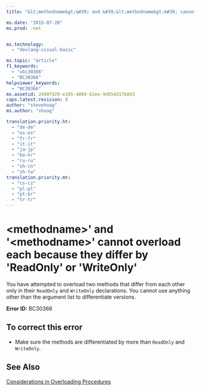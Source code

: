 ```yaml
---
title: "&lt;methodname&gt;&#39; and &#39;&lt;methodname&gt;&#39; cannot overload each because they differ by &#39;ReadOnly&#39; or &#39;WriteOnly&#39; | Microsoft Docs"

ms.date: "2015-07-20"
ms.prod: .net


ms.technology: 
  - "devlang-visual-basic"

ms.topic: "article"
f1_keywords: 
  - "vbc30366"
  - "BC30366"
helpviewer_keywords: 
  - "BC30366"
ms.assetid: 2440fd29-e205-4004-b2ee-9d954d17b8d3
caps.latest.revision: 8
author: "stevehoag"
ms.author: "shoag"

translation.priority.ht: 
  - "de-de"
  - "es-es"
  - "fr-fr"
  - "it-it"
  - "ja-jp"
  - "ko-kr"
  - "ru-ru"
  - "zh-cn"
  - "zh-tw"
translation.priority.mt: 
  - "cs-cz"
  - "pl-pl"
  - "pt-br"
  - "tr-tr"
---
```

# &lt;methodname&gt;&#39; and &#39;&lt;methodname&gt;&#39; cannot overload each because they differ by &#39;ReadOnly&#39; or &#39;WriteOnly&#39;
You have attempted to overload two methods that differ from each other only in their `ReadOnly` and `WriteOnly` declarations. You cannot use anything other than the argument list to differentiate versions.  
  
 **Error ID:** BC30366  
  
## To correct this error  
  
-   Make sure the methods are differentiated by more than `ReadOnly` and `WriteOnly`.  
  
## See Also  
 [Considerations in Overloading Procedures](../../visual-basic/programming-guide/language-features/procedures/considerations-in-overloading-procedures.md)